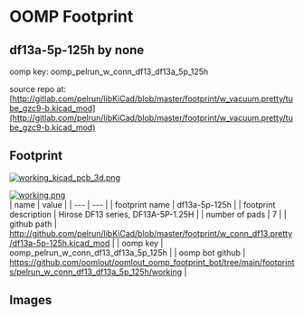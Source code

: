 # OOMP Footprint  
## df13a-5p-125h  by none  
  
oomp key: oomp_pelrun_w_conn_df13_df13a_5p_125h  
  
source repo at: [http://gitlab.com/pelrun/libKiCad/blob/master/footprint/w_vacuum.pretty/tube_gzc9-b.kicad_mod](http://gitlab.com/pelrun/libKiCad/blob/master/footprint/w_vacuum.pretty/tube_gzc9-b.kicad_mod)  
## Footprint  
  
[![working_kicad_pcb_3d.png](working_kicad_pcb_3d_600.png)](working_kicad_pcb_3d.png)  
  
[![working.png](working_600.png)](working.png)  
| name | value | 
| --- | --- | 
| footprint name | df13a-5p-125h | 
| footprint description | Hirose DF13 series, DF13A-5P-1.25H | 
| number of pads | 7 | 
| github path | http://github.com/pelrun/libKiCad/blob/master/footprint/w_conn_df13.pretty/df13a-5p-125h.kicad_mod | 
| oomp key | oomp_pelrun_w_conn_df13_df13a_5p_125h | 
| oomp bot github | https://github.com/oomlout/oomlout_oomp_footprint_bot/tree/main/footprints/pelrun_w_conn_df13_df13a_5p_125h/working | 
## Images  
